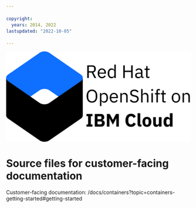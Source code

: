```yaml
---

copyright:
  years: 2014, 2022
lastupdated: "2022-10-05"

---
```







![Logo](images/logo-red-hat-openshift-on-ibm-cloud-light.svg)


# Source files for customer-facing documentation



Customer-facing documentation: /docs/containers?topic=containers-getting-started#getting-started








